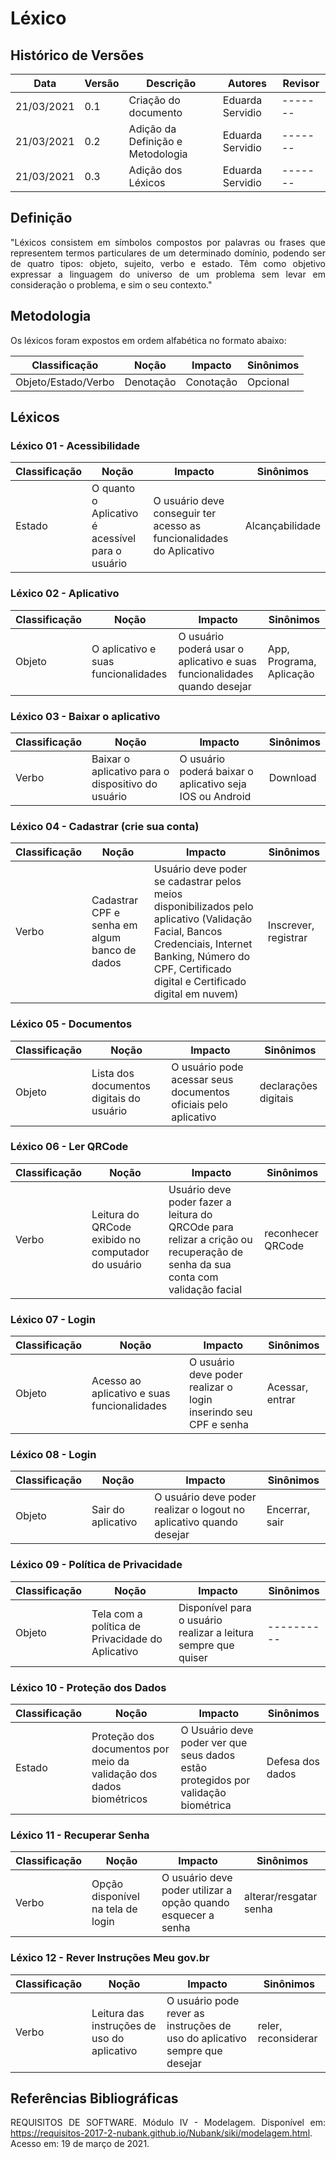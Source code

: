 # Léxico
## Histórico de Versões

| Data       | Versão | Descrição                        | Autores                   | Revisor |
| ---------- | ------ | -------------------------------- | ------------------------- | ------- |
| 21/03/2021 | 0.1    | Criação do documento             | Eduarda Servidio          | ------- |
| 21/03/2021 | 0.2    | Adição da Definição e Metodologia| Eduarda Servidio          | ------- |
| 21/03/2021 | 0.3    | Adição dos Léxicos               | Eduarda Servidio          | ------- |

## Definição
<p align="justify">"Léxicos consistem em símbolos compostos por palavras ou frases que representem termos particulares de um determinado domínio, podendo ser de quatro tipos: objeto, sujeito, verbo e estado. Têm como objetivo expressar a linguagem do universo de um problema sem levar em consideração o problema, e sim o seu contexto."</p>

## Metodologia
Os léxicos foram expostos em ordem alfabética no formato abaixo:

| Classificação       | Noção     | Impacto   | Sinônimos   | 
| ------------------- | --------- | --------- | ----------- |
| Objeto/Estado/Verbo | Denotação | Conotação | Opcional    |

## Léxicos
### Léxico 01 - Acessibilidade
| Classificação       | Noção                                            | Impacto                                                              | Sinônimos         | 
| ------------------- | ------------------------------------------------ | -------------------------------------------------------------------- | ----------------- |
| Estado              | O quanto o Aplicativo é acessível para o usuário | O usuário deve conseguir ter acesso as funcionalidades do Aplicativo | Alcançabilidade   |

### Léxico 02 - Aplicativo
| Classificação       | Noção                                 | Impacto                                                                  | Sinônimos                  | 
| ------------------- | ------------------------------------- | ------------------------------------------------------------------------ | -------------------------- |
| Objeto              | O aplicativo e suas funcionalidades   | O usuário poderá usar o aplicativo e suas funcionalidades quando desejar | App, Programa, Aplicação   |

### Léxico 03 - Baixar o aplicativo
| Classificação       | Noção                                               | Impacto                                                  | Sinônimos  | 
| ------------------- | --------------------------------------------------- | -------------------------------------------------------- | ---------- |
| Verbo               | Baixar o aplicativo para o dispositivo do usuário   | O usuário poderá baixar o aplicativo seja IOS ou Android | Download   |

### Léxico 04 - Cadastrar (crie sua conta)
| Classificação       | Noção                                         | Impacto                                                                                                                                                                                                  | Sinônimos               | 
| ------------------- | --------------------------------------------- | -------------------------------------------------------------------------------------------------------------------------------------------------------------------------------------------------------- | ----------------------- |
| Verbo               | Cadastrar CPF e senha em algum banco de dados | Usuário deve poder se cadastrar pelos meios disponibilizados pelo aplicativo (Validação Facial, Bancos Credenciais, Internet Banking, Número do CPF, Certificado digital e Certificado digital em nuvem) | Inscrever, registrar    |

### Léxico 05 - Documentos
| Classificação       | Noção                                    | Impacto                                                                                                                                                                                                  | Sinônimos               | 
| ------------------- | ---------------------------------------- | --------------------------------------------------------------- | ------------------------ |
| Objeto              | Lista dos documentos digitais do usuário | O usuário pode acessar seus documentos oficiais pelo aplicativo | declarações digitais     |

### Léxico 06 - Ler QRCode
| Classificação       | Noção                                              | Impacto                                                                                                                      | Sinônimos        | 
| ------------------- | -------------------------------------------------- | ---------------------------------------------------------------------------------------------------------------------------- | ---------------  |
| Verbo               | Leitura do QRCode exibido no computador do usuário | Usuário deve poder fazer a leitura do QRCOde para relizar a crição ou recuperação de senha da sua conta com validação facial | reconhecer QRCode|

### Léxico 07 - Login
| Classificação       | Noção                                       | Impacto                                                         | Sinônimos       | 
| ------------------- | ------------------------------------------- | --------------------------------------------------------------- | --------------- |
| Objeto              | Acesso ao aplicativo e suas funcionalidades | O usuário deve poder realizar o login inserindo seu CPF e senha | Acessar, entrar |

### Léxico 08 - Login
| Classificação       | Noção                                       | Impacto                                                              | Sinônimos       | 
| ------------------- | ------------------------------------------- | -------------------------------------------------------------------- | --------------- |
| Objeto              | Sair do aplicativo                          | O usuário deve poder realizar o logout no aplicativo quando desejar  | Encerrar, sair  |

### Léxico 09 - Política de Privacidade
| Classificação       | Noção                                            | Impacto                                                          | Sinônimos  | 
| ------------------- | ------------------------------------------------ | ---------------------------------------------------------------- | ---------- |
| Objeto              | Tela com a política de Privacidade do Aplicativo | Disponível para o usuário realizar a leitura sempre que quiser   | ---------- |

### Léxico 10 - Proteção dos Dados
| Classificação       | Noção                                                               | Impacto                                                                           | Sinônimos            | 
| ------------------- | ------------------------------------------------------------------- | --------------------------------------------------------------------------------- | -------------------- |
| Estado              | Proteção dos documentos por meio da validação dos dados biométricos | O Usuário deve poder ver que seus dados estão protegidos por validação biométrica | Defesa dos dados     |

### Léxico 11 - Recuperar Senha
| Classificação       | Noção                             | Impacto                                                       | Sinônimos                 | 
| ------------------- | --------------------------------- | ------------------------------------------------------------- | ------------------------- |
| Verbo               | Opção disponível na tela de login | O usuário deve poder utilizar a opção quando esquecer a senha | alterar/resgatar senha    |

### Léxico 12 - Rever Instruções Meu gov.br
| Classificação       | Noção                                       | Impacto                                                                   | Sinônimos          | 
| ------------------- | ------------------------------------------- | ------------------------------------------------------------------------- | -----------------  |
| Verbo               | Leitura das instruções de uso do aplicativo | O usuário pode rever as instruções de uso do aplicativo sempre que desejar| reler, reconsiderar|


## Referências Bibliográficas
<p align="justify">REQUISITOS DE SOFTWARE. Módulo IV - Modelagem. Disponível em: <a href = "https://requisitos-2017-2-nubank.github.io/Nubank/siki/modelagem.html">https://requisitos-2017-2-nubank.github.io/Nubank/siki/modelagem.html</a>. Acesso em: 19 de março de 2021. </p>
